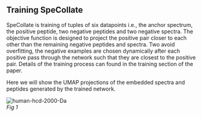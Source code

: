 ## Training SpeCollate

SpeCollate is training of tuples of six datapoints i.e., the anchor spectrum, the positive peptide, two negative peptides and two negative spectra. The objective function is designed to project the positive pair closer to each other than the remaining negative peptides and spectra. Two avoid overfitting, the negative examples are chosen dynamically after each positive pass through the network such that they are closest to the positive pair. Details of the training process can found in the training section of the paper.

Here we will show the UMAP projections of the embedded spectra and peptides generated by the trained network.

![human-hcd-2000-Da](https://user-images.githubusercontent.com/85772973/131389958-cc8f50d3-203f-42fb-b532-999b8eb539c4.png)  
*Fig 1*
